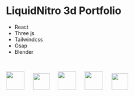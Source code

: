 # LiquidNitro 3d Portfolio

* React
* Three js
* Tailwindcss
* Gsap
* Blender

<br />
<p float="left">
  <img src="https://i.postimg.cc/7LR71cSh/react.png" width="50" />&nbsp;&nbsp;&nbsp;&nbsp;&nbsp;
  <img src="https://i.postimg.cc/GhbBDr6z/threejs.png" width="45" />&nbsp;&nbsp;&nbsp;&nbsp;&nbsp; 
  <img src="https://i.postimg.cc/3NTknHN8/tailwind.png" width="50" />&nbsp;&nbsp;&nbsp;&nbsp;&nbsp;
  <img src="https://i.postimg.cc/7L2wxs9z/gsap.png" width="50" />&nbsp;&nbsp;&nbsp;&nbsp;&nbsp;
  <img src="https://i.postimg.cc/RVSScTCr/blender.png" width="45" />
</p>
<br />
<br />
